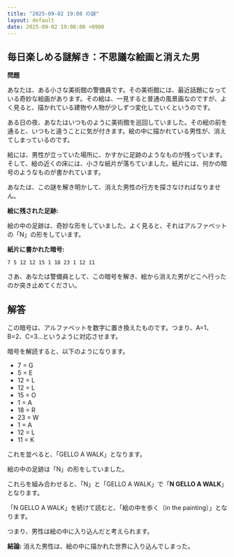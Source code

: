 ```yaml
---
title: "2025-09-02 19:08 の謎"
layout: default
date: 2025-09-02 19:08:00 +0900
---
```

## 毎日楽しめる謎解き：不思議な絵画と消えた男

**問題**

あなたは、ある小さな美術館の警備員です。その美術館には、最近話題になっている奇妙な絵画があります。その絵は、一見すると普通の風景画なのですが、よく見ると、描かれている建物や人物が少しずつ変化していくというのです。

ある日の夜、あなたはいつものように美術館を巡回していました。その絵の前を通ると、いつもと違うことに気が付きます。絵の中に描かれている男性が、消えてしまっているのです。

絵には、男性が立っていた場所に、かすかに足跡のようなものが残っています。そして、絵の近くの床には、小さな紙片が落ちていました。紙片には、何かの暗号のようなものが書かれています。

あなたは、この謎を解き明かして、消えた男性の行方を探さなければなりません。

**絵に残された足跡:**

絵の中の足跡は、奇妙な形をしていました。よく見ると、それはアルファベットの「N」の形をしています。

**紙片に書かれた暗号:**

`7 5 12 12 15 1 18 23 1 12 11`

さあ、あなたは警備員として、この暗号を解き、絵から消えた男がどこへ行ったのか突き止めてください。

## 解答

この暗号は、アルファベットを数字に置き換えたものです。つまり、A=1、B=2、C=3…というように対応させます。

暗号を解読すると、以下のようになります。

*   7 = G
*   5 = E
*   12 = L
*   12 = L
*   15 = O
*   1 = A
*   18 = R
*   23 = W
*   1 = A
*   12 = L
*   11 = K

これを並べると、「GELLO A WALK」となります。

絵の中の足跡は「N」の形をしていました。

これらを組み合わせると、「N」と「GELLO A WALK」で「**N GELLO A WALK**」となります。

「N GELLO A WALK」を続けて読むと、「絵の中を歩く（in the painting）」となります。

つまり、男性は絵の中に入り込んだと考えられます。

**結論:** 消えた男性は、絵の中に描かれた世界に入り込んでしまった。
